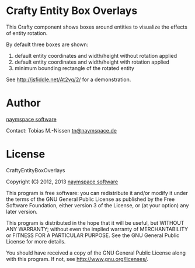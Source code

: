 Crafty Entity Box Overlays
==========================

This Crafty component shows boxes around entities to visualize
the effects of entity rotation.

By default three boxes are shown:

1. default entity coordinates and width/height without rotation applied
2. default entity coordinates and width/height with rotation applied
3. minimum bounding rectangle of the rotated entity

See <http://jsfiddle.net/At2vq/2/> for a demonstration.

Author
======

[naymspace software](http://www.naymspace.de/)

Contact: Tobias M.-Nissen <tn@naymspace.de>

License
=======

CraftyEntityBoxOverlays

Copyright (C) 2012, 2013 [naymspace software](http://www.naymspace.de/)

This program is free software: you can redistribute it and/or modify
it under the terms of the GNU General Public License as published by
the Free Software Foundation, either version 3 of the License, or
(at your option) any later version.

This program is distributed in the hope that it will be useful,
but WITHOUT ANY WARRANTY; without even the implied warranty of
MERCHANTABILITY or FITNESS FOR A PARTICULAR PURPOSE.  See the
GNU General Public License for more details.

You should have received a copy of the GNU General Public License
along with this program.  If not, see <http://www.gnu.org/licenses/>.

